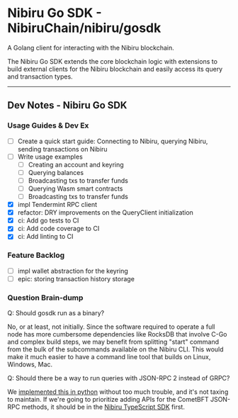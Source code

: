 # Nibiru Go SDK - NibiruChain/nibiru/gosdk

A Golang client for interacting with the Nibiru blockchain. 

The Nibiru Go SDK extends the core blockchain logic with extensions to build
external clients for the Nibiru blockchain and easily access its query and
transaction types.

--- 

## Dev Notes - Nibiru Go SDK

### Usage Guides & Dev Ex

- [ ] Create a quick start guide: Connecting to Nibiru, querying Nibiru, sending
transactions on Nibiru
- [ ] Write usage examples
  - [ ] Creating an account and keyring
  - [ ] Querying balances
  - [ ] Broadcasting txs to transfer funds
  - [ ] Querying Wasm smart contracts
  - [ ] Broadcasting txs to transfer funds
- [x] impl Tendermint RPC client
- [x] refactor: DRY improvements on the QueryClient initialization
- [x] ci: Add go tests to CI
- [x] ci: Add code coverage to CI
- [x] ci: Add linting to CI

### Feature Backlog

- [ ] impl wallet abstraction for the keyring
- [ ] epic: storing transaction history storage 

### Question Brain-dump

Q: Should gosdk run as a binary?  

No, or at least, not initially. Since the software required to operate a full
node has more cumbersome dependencies like RocksDB that involve C-Go and complex
build steps, we may benefit from splitting "start" command from the bulk of the
subcommands available on the Nibiru CLI. This would make it much easier to have a
command line tool that builds on Linux, Windows, Mac.

Q: Should there be a way to run queries with JSON-RPC 2 instead of GRPC?

We [implemented this in python](https://github.com/NibiruChain/py-sdk/tree/v0.21.12/nibiru/jsonrpc)
without too much trouble, and it's not taxing to maintain. If we're going to
prioritize adding APIs for the CometBFT JSON-RPC methods, it should be in the
[Nibiru TypeScript SDK](https://github.com/NibiruChain/ts-sdk) first.
